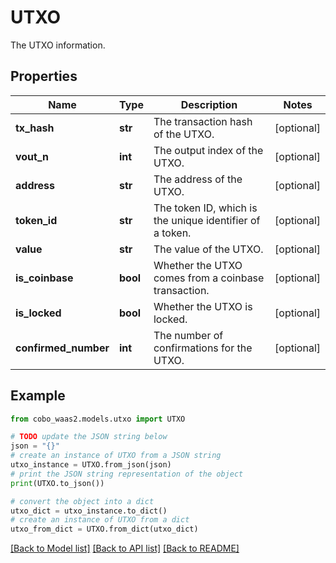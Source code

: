 # UTXO

The UTXO information.

## Properties

Name | Type | Description | Notes
------------ | ------------- | ------------- | -------------
**tx_hash** | **str** | The transaction hash of the UTXO. | [optional] 
**vout_n** | **int** | The output index of the UTXO. | [optional] 
**address** | **str** | The address of the UTXO. | [optional] 
**token_id** | **str** | The token ID, which is the unique identifier of a token. | [optional] 
**value** | **str** | The value of the UTXO. | [optional] 
**is_coinbase** | **bool** | Whether the UTXO comes from a coinbase transaction. | [optional] 
**is_locked** | **bool** | Whether the UTXO is locked. | [optional] 
**confirmed_number** | **int** | The number of confirmations for the UTXO. | [optional] 

## Example

```python
from cobo_waas2.models.utxo import UTXO

# TODO update the JSON string below
json = "{}"
# create an instance of UTXO from a JSON string
utxo_instance = UTXO.from_json(json)
# print the JSON string representation of the object
print(UTXO.to_json())

# convert the object into a dict
utxo_dict = utxo_instance.to_dict()
# create an instance of UTXO from a dict
utxo_from_dict = UTXO.from_dict(utxo_dict)
```
[[Back to Model list]](../README.md#documentation-for-models) [[Back to API list]](../README.md#documentation-for-api-endpoints) [[Back to README]](../README.md)


